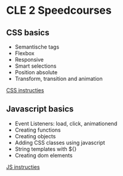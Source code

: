 # CLE 2 Speedcourses

## CSS basics 

- Semantische tags
- Flexbox
- Responsive
- Smart selections
- Position absolute
- Transform, transition and animation

[CSS instructies](./css.md)

## Javascript basics 

- Event Listeners: load, click, animationend
- Creating functions
- Creating objects
- Adding CSS classes using javascript
- String templates with ${}
- Creating dom elements

[JS instructies](./js.md)